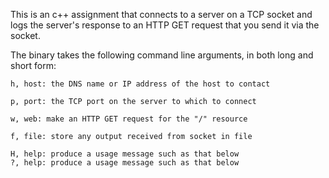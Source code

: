 This is an c++ assignment that connects to a server on a TCP socket and logs the server's response to an HTTP GET request that you send it via the socket.

The binary takes the following command line arguments, in both long and short form:

    h, host: the DNS name or IP address of the host to contact

    p, port: the TCP port on the server to which to connect

    w, web: make an HTTP GET request for the "/" resource

    f, file: store any output received from socket in file

    H, help: produce a usage message such as that below
    ?, help: produce a usage message such as that below


